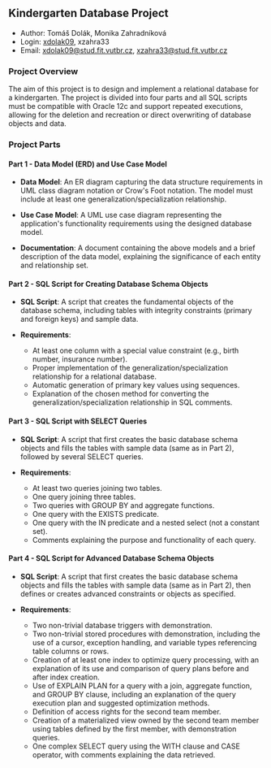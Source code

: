 ## Kindergarten Database Project
- Author: Tomáš Dolák, Monika Zahradníková
- Login: [xdolak09](https://www.vut.cz/lide/tomas-dolak-247220), xzahra33
- Email: <xdolak09@stud.fit.vutbr.cz>, <xzahra33@stud.fit.vutbr.cz>

### Project Overview
The aim of this project is to design and implement a relational database for a kindergarten.
The project is divided into four parts and all SQL scripts must be compatible with Oracle 12c and support repeated executions, allowing for the deletion and recreation or direct overwriting of database objects and data.

### Project Parts
#### Part 1 - Data Model (ERD) and Use Case Model

- **Data Model**: An ER diagram capturing the data structure requirements in UML class diagram notation or Crow's Foot notation. The model must include at least one generalization/specialization relationship.

- **Use Case Model**: A UML use case diagram representing the application's functionality requirements using the designed database model.

- **Documentation**: A document containing the above models and a brief description of the data model, explaining the significance of each entity and relationship set.

#### Part 2 - SQL Script for Creating Database Schema Objects

- **SQL Script**: A script that creates the fundamental objects of the database schema, including tables with integrity constraints (primary and foreign keys) and sample data.

- **Requirements**:
  - At least one column with a special value constraint (e.g., birth number, insurance number).
  - Proper implementation of the generalization/specialization relationship for a relational database.
  - Automatic generation of primary key values using sequences.
  - Explanation of the chosen method for converting the generalization/specialization relationship in SQL comments.

#### Part 3 - SQL Script with SELECT Queries
- **SQL Script**: A script that first creates the basic database schema objects and fills the tables with sample data (same as in Part 2), followed by several SELECT queries.

- **Requirements**:
  - At least two queries joining two tables.
  - One query joining three tables.
  - Two queries with GROUP BY and aggregate functions.
  - One query with the EXISTS predicate.
  - One query with the IN predicate and a nested select (not a constant set).
  - Comments explaining the purpose and functionality of each query.

#### Part 4 - SQL Script for Advanced Database Schema Objects

- **SQL Script**: A script that first creates the basic database schema objects and fills the tables with sample data (same as in Part 2), then defines or creates advanced constraints or objects as specified.

- **Requirements**:
  - Two non-trivial database triggers with demonstration.
  - Two non-trivial stored procedures with demonstration, including the use of a cursor, exception handling, and variable types referencing table columns or rows.
  - Creation of at least one index to optimize query processing, with an explanation of its use and comparison of query plans before and after index creation.
  - Use of EXPLAIN PLAN for a query with a join, aggregate function, and GROUP BY clause, including an explanation of the query execution plan and suggested optimization methods.
  - Definition of access rights for the second team member.
  - Creation of a materialized view owned by the second team member using tables defined by the first member, with demonstration queries.
  - One complex SELECT query using the WITH clause and CASE operator, with comments explaining the data retrieved.